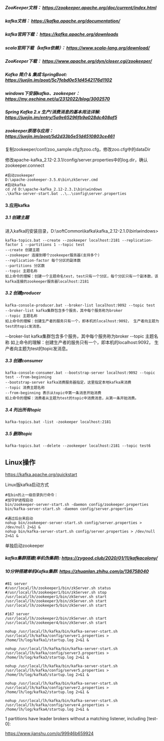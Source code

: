##### ZooKeeper文档： https://zookeeper.apache.org/doc/current/index.html 

##### kafka文档： https://kafka.apache.org/documentation/ 

##### kafka官网下载： https://kafka.apache.org/downloads 

##### scala官网下载（kafka依赖）： https://www.scala-lang.org/download/ 

##### ZooKeeper下载： https://www.apache.org/dyn/closer.cgi/zookeeper/ 

##### Kafka 简介 & 集成 SpringBoot: https://juejin.im/post/5c7febd0e51d4542176d1102 

##### windows下安装kafka、zookeeper： https://my.oschina.net/u/2312022/blog/3002570 

##### Spring Kafka 2.x 生产/消费消息的基本用法详解: https://juejin.im/entry/5a9e65296fb9a028dc408af5 

##### zookeeper原理与应用： https://juejin.im/post/5d2d33b5e51d4510803ce461 

复制zookeeper/conf/zoo_sample.cfg为zoo.cfg，修改zoo.cfg中的dataDir

修改apache-kafka_2.12-2.3.1/config/server.properties中的log.dir，确认zookeeper.connect

```shell
#启动zookeeper
D:\apache-zookeeper-3.5.6\bin\zkServer.cmd
#启动kafka
cd /d D:\apache-kafka_2.12-2.3.1\bin\windows
.\kafka-server-start.bat ..\..\config\server.properties
```

#### 3.应用kafka

##### 3.1 创建主题

进入kafka的安装目录，D:\softCommon\kafka\kafka_2.12-2.1.0\bin\windows>

```shell
kafka-topics.bat --create --zookeeper localhost:2181 --replication-factor 1 --partitions 1 --topic test
--create 创建主题
--zookeeper 连接到哪个zookeeper服务器(支持多个)
--replication-factor 每个分区的副本数
--partitions 分区数
--topic 主题名称
如上命令的理解：创建一个主题命名test，test只有一个分区，每个分区只有一个副本数，该kafka连接的zookeeper服务器localhost:2181
```

##### 3.2 创建producer

```shell
kafka-console-producer.bat --broker-list localhost:9092 --topic test
--broker-list kafka集群包含多个服务，其中每个服务称为broker
--topic 主题名称
如上命令的理解：创建生产者的服务只有一个，即本机的localhost:9092， 生产者向主题为test的topic发消息。
```

--broker-list kafka集群包含多个服务，其中每个服务称为broker
--topic 主题名称
如上命令的理解：创建生产者的服务只有一个，即本机的localhost:9092， 生产者向主题为test的topic发消息。

##### 3.3 创建consumer

```shell
kafka-console-consumer.bat --bootstrap-server localhost:9092 --topic test --from-beginning
--bootstrap-server kafka消费服务器指定，这里指定本地kafka来消费
--topic 消费主题名称
--from-beginning 表示从topic中第一条消息开始消费
如上命令的理解：消费者从主题为test的topic中消费消息，从第一条开始消费。
```

##### 3.4 列出所有topic

```shell
kafka-topics.bat -list -zookeeper localhost:2181
```

##### 3.5 删除topic

```shell
kafka-topics.bat --delete --zookeeper localhost:2181 --topic test6
```



## Linux操作

https://kafka.apache.org/quickstart

Linux版kafka启动方式

```shell
#在bin的上一级目录执行命令：
#加守护进程启动
bin/zookeeper-server-start.sh -daemon config/zookeeper.properties
bin/kafka-server-start.sh -daemon config/server.properties

#通过后台来启动
nohup bin/zookeeper-server-start.sh config/server.properties > /dev/null 2>&1 &
nohup bin/kafka-server-start.sh config/server.properties > /dev/null 2>&1 &
```

单独启动zookeeper

##### kafka集群搭建(单机伪集群): https://zygood.club/2020/01/11/kafkacolony/

##### 10分钟搭建单机Kafka集群: https://zhuanlan.zhihu.com/p/136758040

```shell
#81 server
#/usr/local/lh/zookeeper1/bin/zkServer.sh status        
#/usr/local/lh/zookeeper1/bin/zkServer.sh stop
/usr/local/lh/zookeeper1/bin/zkServer.sh start
/usr/local/lh/zookeeper3/bin/zkServer.sh start
/usr/local/lh/zookeeper5/bin/zkServer.sh start

#167 server
/usr/local/lh/zookeeper2/bin/zkServer.sh start
/usr/local/lh/zookeeper4/bin/zkServer.sh start

nohup /usr/local/lh/kafka/bin/kafka-server-start.sh /usr/local/lh/kafka/config/server1.properties > /home/lh/log/kafka1/startup.log 2>&1 &

nohup /usr/local/lh/kafka/bin/kafka-server-start.sh /usr/local/lh/kafka/config/server3.properties > /home/lh/log/kafka3/startup.log 2>&1 &

nohup /usr/local/lh/kafka/bin/kafka-server-start.sh /usr/local/lh/kafka/config/server5.properties > /home/lh/log/kafka5/startup.log 2>&1 &

nohup /usr/local/lh/kafka/bin/kafka-server-start.sh /usr/local/lh/kafka/config/server2.properties > /home/lh/log/kafka2/startup.log 2>&1 &

nohup /usr/local/lh/kafka/bin/kafka-server-start.sh /usr/local/lh/kafka/config/server4.properties > /home/lh/log/kafka4/startup.log 2>&1 &
```

1 partitions have leader brokers without a matching listener, including [test-0]: 

https://www.jianshu.com/p/99946b659924
